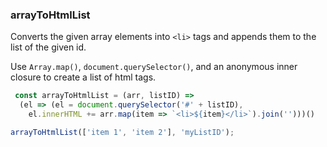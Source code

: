 ### arrayToHtmlList

Converts the given array elements into `<li>` tags and appends them to the list of the given id.

Use `Array.map()`, `document.querySelector()`, and an anonymous inner closure to create a list of html tags.

```js
 const arrayToHtmlList = (arr, listID) =>
  (el => (el = document.querySelector('#' + listID), 
    el.innerHTML += arr.map(item => `<li>${item}</li>`).join('')))()
```

```js
arrayToHtmlList(['item 1', 'item 2'], 'myListID');
```
